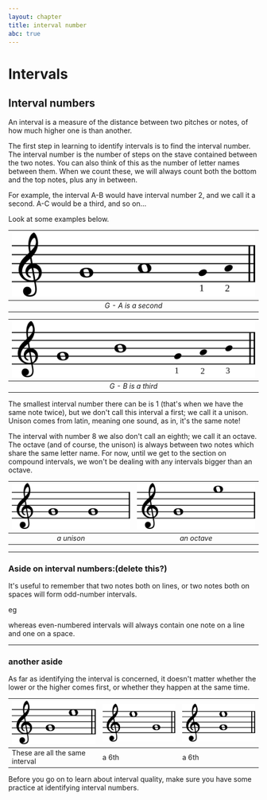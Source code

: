 ```yaml
---
layout: chapter
title: interval number
abc: true
---
```


# Intervals 


## Interval numbers

An interval is a measure of the distance between two pitches or notes, of how much higher one is than another. 

The first step in learning to identify intervals is to find the interval number. The interval number is the number of steps on the stave contained between the two notes. You can also think of this as the number of letter names between them. When we count these, we will always count both the bottom and the top notes, plus any in between. 

For example, the interval A-B would have interval number 2, and we call it a second. A-C would be a third, and so on...

Look at some examples below. 

|![](number/second.svg)|
|:--:|
|*G - A is a second*|


|![](number/third.svg)|
|:--:|
|*G - B is a third*|

The smallest interval number there can be is 1 (that's when we have the same note twice), but we don't call this interval a first; we call it a unison. Unison comes from latin, meaning one sound, as in, it's the same note! 

The interval with number 8 we also don't call an eighth; we call it an octave. The octave (and of course, the unison) is always between two notes which share the same letter name. For now, until we get to the section on compound intervals, we won't be dealing with any intervals bigger than an octave. 

|![](number/unison3.svg)|![](number/octave.svg)|
|:--:|:--:|
|*a unison*|*an octave*|

--------------------------

### Aside on interval numbers:(delete this?)

It's useful to remember that two notes both on lines, or two notes both on spaces will form odd-number intervals. 

eg  

whereas even-numbered intervals will always contain one note on a line and one on a space. 

----------------------------

### another aside 

As far as identifying the interval is concerned, it doesn't matter whether the lower or the higher comes first, or whether they happen at the same time.  

|![](order/ascending.svg)|![](order/descending.svg)|![](order/harmonic.svg)|
|---|---|---|
|These are all the same interval| a 6th| a 6th|

Before you go on to learn about interval quality, make sure you have some practice at identifying interval numbers. 